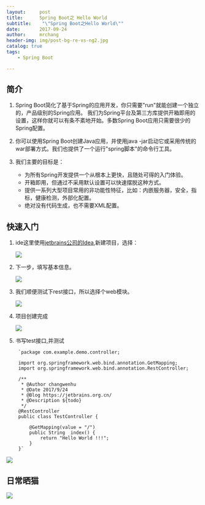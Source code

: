 ```yaml
---
layout:     post
title:     	Spring Boot之 Hello World
subtitle:    "\"Spring Boot之Hello World\""
date:       2017-09-24
author:     mrchang
header-img: img/post-bg-re-vs-ng2.jpg
catalog: true
tags:
    - Spring Boot

---
```


## 简介

1. Spring Boot简化了基于Spring的应用开发，你只需要"run"就能创建一个独立的，产品级别的Spring应用。 我们为Spring平台及第三方库提供开箱即用的设置，这样你就可以有条不紊地开始。多数Spring Boot应用只需要很少的Spring配置。

2. 你可以使用Spring Boot创建Java应用，并使用java -jar启动它或采用传统的war部署方式。我们也提供了一个运行"spring脚本"的命令行工具。

3. 我们主要的目标是：
	* 为所有Spring开发提供一个从根本上更快，且随处可得的入门体验。
	* 开箱即用，但通过不采用默认设置可以快速摆脱这种方式。
	* 提供一系列大型项目常用的非功能性特征，比如：内嵌服务器，安全，指标，健康检测，外部化配置。
	* 绝对没有代码生成，也不需要XML配置。

## 快速入门

1. ide这里使用[jetbrains公司的Idea](https://www.jetbrains.com/idea/),新建项目，选择：

	![](http://files.jetbrains.org.cn/17-9-24/7442632.jpg)
	
2. 下一步，填写基本信息。

	![](http://files.jetbrains.org.cn/17-9-24/68275658.jpg)
	
3. 我们顺便测试下rest接口，所以选择个web模块。

	![](http://files.jetbrains.org.cn/17-9-24/70774312.jpg)
	
4. 项目创建完成

	![](http://files.jetbrains.org.cn/17-9-24/19246253.jpg)
	
5. 书写test接口,并测试

		`package com.example.demo.controller;
		
		import org.springframework.web.bind.annotation.GetMapping;
		import org.springframework.web.bind.annotation.RestController;
		
		/**
		 * @Author changwenhu
		 * @Date 2017/9/24
		 * @Blog https://jetbrains.org.cn/
		 * @Description ${todo}
		 */
		@RestController
		public class TestController {
		
		    @GetMapping(value = "/")
		    public String  index() {
		        return "Hello World !!!";
		    }
		}`
		

![](http://files.jetbrains.org.cn/17-9-24/32505492.jpg)


## 日常晒猫

   ![](http://files.jetbrains.org.cn/17-9-24/24426406.jpg)

	

	



